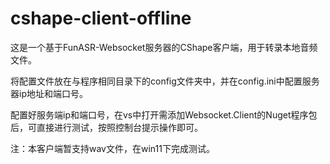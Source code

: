 # cshape-client-offline

这是一个基于FunASR-Websocket服务器的CShape客户端，用于转录本地音频文件。

将配置文件放在与程序相同目录下的config文件夹中，并在config.ini中配置服务器ip地址和端口号。

配置好服务端ip和端口号，在vs中打开需添加Websocket.Client的Nuget程序包后，可直接进行测试，按照控制台提示操作即可。

注：本客户端暂支持wav文件，在win11下完成测试。